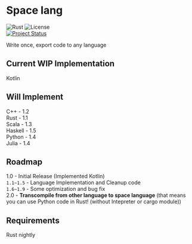 # Space lang
![Rust](https://img.shields.io/badge/language-rust-1976d2?style=for-the-badge&logo=rust)
![License](https://img.shields.io/badge/license-misilelab-green?style=for-the-badge)  
[![Project Status](https://www.repostatus.org/badges/latest/wip.svg)](https://www.repostatus.org/#wip)

Write once, export code to any language

## Current WIP Implementation
Kotlin

## Will Implement
C++ - 1.2  
Rust - 1.1  
Scala - 1.3  
Haskell - 1.5  
Python - 1.4  
Julia - 1.4

## Roadmap
1.0 - Initial Release (Implemented Kotlin)  
``1.1~1.5`` - Language Implementation and Cleanup code  
``1.6~1.9`` - Some optimization and bug fix  
2.0 - **Transcompile from other language to space language** (that means you can use Python code in Rust! (without Intepreter or cargo module))

## Requirements
Rust nightly
